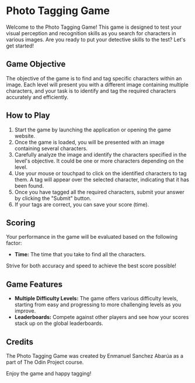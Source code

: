 # Photo Tagging Game

Welcome to the Photo Tagging Game! This game is designed to test your visual perception and recognition skills as you search for characters in various images. Are you ready to put your detective skills to the test? Let's get started!

## Game Objective

The objective of the game is to find and tag specific characters within an image. Each level will present you with a different image containing multiple characters, and your task is to identify and tag the required characters accurately and efficiently.

## How to Play

1. Start the game by launching the application or opening the game website.
2. Once the game is loaded, you will be presented with an image containing several characters.
3. Carefully analyze the image and identify the characters specified in the level's objective. It could be one or more characters depending on the level.
4. Use your mouse or touchpad to click on the identified characters to tag them. A tag will appear over the selected character, indicating that it has been found.
5. Once you have tagged all the required characters, submit your answer by clicking the "Submit" button.
6. If your tags are correct, you can save your score (time).

## Scoring

Your performance in the game will be evaluated based on the following factor:

- **Time:** The time that you take to find all the characters.

Strive for both accuracy and speed to achieve the best score possible!

## Game Features

- **Multiple Difficulty Levels:** The game offers various difficulty levels, starting from easy and progressing to more challenging levels as you improve.
- **Leaderboards:** Compete against other players and see how your scores stack up on the global leaderboards.

## Credits

The Photo Tagging Game was created by Enmanuel Sanchez Abarúa as a part of The Odin Project course.

Enjoy the game and happy tagging!
